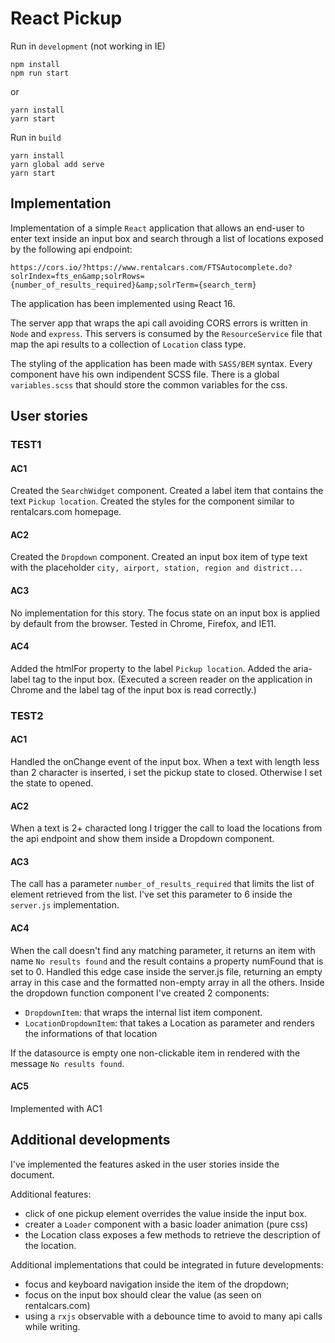 # React Pickup
Run in `development` (not working in IE)
```
npm install
npm run start
```
or
```
yarn install
yarn start
```

Run in `build`
```
yarn install
yarn global add serve
yarn start
```

## Implementation
Implementation of a simple `React` application that allows an end-user to enter text inside an input box and search through a list of locations exposed by the following api endpoint:

```
https://cors.io/?https://www.rentalcars.com/FTSAutocomplete.do?solrIndex=fts_en&amp;solrRows={number_of_results_required}&amp;solrTerm={search_term}
```

The application has been implemented using React 16.

The server app that wraps the api call avoiding CORS errors is written in `Node` and `express`. This servers is consumed by the `ResourceService` file that map the api results to a collection of `Location` class type.

The styling of the application has been made with `SASS/BEM` syntax. Every component have his own indipendent SCSS file. There is a global `variables.scss` that should store the common variables for the css.

## User stories

### TEST1
#### AC1
Created the `SearchWidget` component.
Created a label item that contains the text `Pickup location`.
Created the styles for the component similar to rentalcars.com homepage.

#### AC2
Created the `Dropdown` component.
Created an input box item of type text with the placeholder `city, airport, station,
region and district...`

#### AC3
No implementation for this story. The focus state on an input box is applied by default from the browser. Tested in Chrome, Firefox, and IE11.

#### AC4
Added the htmlFor property to the label `Pickup location`.
Added the aria-label tag to the input box.
(Executed a screen reader on the application in Chrome and the label tag of the input box is read correctly.) 

### TEST2
#### AC1
Handled the onChange event of the input box. When a text with length less than 2 character is inserted, i set the pickup state to closed. Otherwise I set the state to opened.

#### AC2
When a text is 2+ characted long I trigger the call to load the locations from the api endpoint and show them inside a Dropdown component.

#### AC3
The call has a parameter `number_of_results_required` that limits the list of element retrieved from the list. I've set this parameter to 6 inside the `server.js` implementation.

#### AC4
When the call doesn't find any matching parameter, it returns an item with name `No results found` and the result contains a property numFound that is set to 0. Handled this edge case inside the server.js file, returning an empty array in this case and the formatted non-empty array in all the others.
Inside the dropdown function component I've created 2 components:
 - `DropdownItem`:  that wraps the internal list item component.
 - `LocationDropdownItem`: that takes a Location as parameter and renders the informations of that location
  
If the datasource is empty one non-clickable item in rendered with the message `No results found`.

#### AC5
Implemented with AC1


## Additional developments
I've implemented the features asked in the user stories inside the document.

Additional features:
 - click of one pickup element overrides the value inside the input box.
 - creater a `Loader` component with a basic loader animation (pure css)
 - the Location class exposes a few methods to retrieve the description of the location.

Additional implementations that could be integrated in future developments:
 - focus and keyboard navigation inside the item of the dropdown;
 - focus on the input box should clear the value (as seen on rentalcars.com)
 - using a `rxjs` observable with a debounce time to avoid to many api calls while writing.
